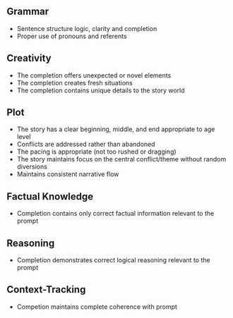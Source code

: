 ## Grammar

- Sentence structure logic, clarity and completion
- Proper use of pronouns and referents

## Creativity

- The completion offers unexpected or novel elements
- The completion creates fresh situations
- The completion contains unique details to the story world

## Plot

- The story has a clear beginning, middle, and end appropriate to age level
- Conflicts are addressed rather than abandoned
- The pacing is appropriate (not too rushed or dragging)
- The story maintains focus on the central conflict/theme without random diversions
- Maintains consistent narrative flow

## Factual Knowledge

- Completion contains only correct factual information relevant to the prompt

## Reasoning

- Completion demonstrates correct logical reasoning relevant to the prompt

## Context-Tracking

- Competion maintains complete coherence with prompt
